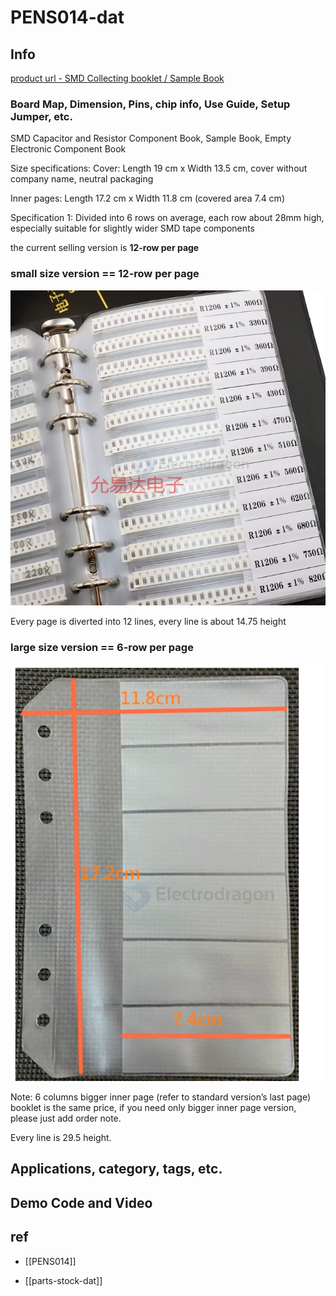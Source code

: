 
# PENS014-dat

## Info

[product url - SMD Collecting booklet / Sample Book](https://www.electrodragon.com/product/smd-collecting-booklet-sample-book/)

### Board Map, Dimension, Pins, chip info, Use Guide, Setup Jumper, etc.

SMD Capacitor and Resistor Component Book, Sample Book, Empty Electronic Component Book

Size specifications: Cover: Length 19 cm x Width 13.5 cm, cover without company name, neutral packaging 

Inner pages: Length 17.2 cm x Width 11.8 cm (covered area 7.4 cm) 

Specification 1: Divided into 6 rows on average, each row about 28mm high, especially suitable for slightly wider SMD tape components

the current selling version is **12-row per page**

### small size version == 12-row per page 

![](2025-08-20-17-01-37.png)

Every page is diverted into 12 lines, every line is about 14.75 height


### large size version == 6-row per page 

![](2025-08-20-16-59-16.png)

Note: 6 columns bigger inner page (refer to standard version’s last page) booklet is the same price, if you need only bigger inner page version, please just add order note.

Every line is 29.5 height.





## Applications, category, tags, etc. 

## Demo Code and Video

## ref 

- [[PENS014]] 

- [[parts-stock-dat]]
